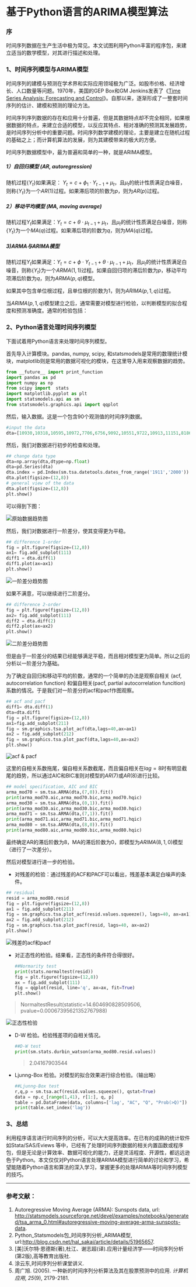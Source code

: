# 基于Python语言的ARIMA模型算法

### 序

时间序列数据在生产生活中极为常见。本文试图利用Python丰富的程序包，来建立适当的数学模型，对其进行描述和处理。

### 1、时间序列模型与ARIMA模型

时间序列的建模与预测在学术界和实际应用领域极为广泛。如股市价格、经济增长、人口数量等问题。1970年，美国的GEP Box和GM Jenkins发表了《[Time Series Analysis: Forecasting and Control](http://xueshu.baidu.com/s?wd=paperuri%3A%28715e90892dfadd5708d83ebc3e2110e2%29&filter=sc_long_sign&tn=SE_xueshusource_2kduw22v&sc_vurl=http%3A%2F%2Fwww.ams.org%2Fmathscinet-getitem%3Fmr%3D272138&ie=utf-8&sc_us=5034082631192868346)》。自那以来，逐渐形成了一整套时间序列的估计、建模和预测的理论方法。

时间序列序列数据的存在和应用十分普遍，但是其数据特点却不完全相同，如果根据数据的特点，来建立合适的模型，以反应其特点、相对准确的预测其发展趋势，是时间序列分析中的重要问题。时间序列数学建模的理论，主要是建立在随机过程的基础之上；而计算机算法的发展，则为其建模带来的极大的方便。

时间序列数据模型中，最为普遍和简单的一种，就是ARIMA模型。

##### 1）自回归模型 (AR, autoregression)

随机过程{$Y_t$}如果满足： $Y_t=c+\phi_1 \cdot Y_{t-1}+\mu_t$，且$\mu_t$的统计性质满足白噪音，则称{$Y_t$}为一个$AR(1)$过程。如果滞后项的阶数为$p$，则为$AR(p$)过程。

##### 2）移动平均模型 (MA, moving average)

随机过程${Y_t}$如果满足：$Y_t = c+\theta \cdot \mu_{t-1} + \mu_t$，且$\mu_t$的统计性质满足白噪音，则称{$Y_t$}为一个$MA(q)$过程。如果滞后项的阶数为$q$，则为$MA(q)$过程。

##### 3)ARMA与ARIMA模型

随机过程${Y_t}$如果满足：$Y_t = c+\phi \cdot Y_{t-1}+ \theta \cdot \mu_{t-1} + \mu_t$，且$\mu_t$的统计性质满足白噪音，则称{$Y_t$}为一个$ARMA(1,1)$过程。如果自回归项的滞后阶数为$p$，移动平均项滞后阶数为$q$，则为$ARMA(p,q)$模型。

如果其中包含单位根过程，且单位根的阶数为1，则为$ARIMA(p,1,q)$过程。

当$ARIMA(p,1,q)$模型建立之后，通常需要对模型进行检验，以判断模型的拟合程度和预测准确度。通常的检验包括：

### 2、Python语言处理时间序列模型

下面试着用Python语言来处理时间序列模型。

首先导入计算模块。pandas, numpy, scipy, 和statsmodels是常用的数理统计模块，matplotlib则是常用的数据可视化的模块，在这里导入用来观察数据的趋势。

```python
from __future__ import print_function
import pandas as pd
import numpy as np
from scipy import  stats
import matplotlib.pyplot as plt
import statsmodels.api as sm
from statsmodels.graphics.api import qqplot
```

然后，输入数据。这是一个包含90个观测值的时间序列数据。

```python
#input the data
dta=[10930,10318,10595,10972,7706,6756,9092,10551,9722,10913,11151,8186,6422,6337,11649,11652,10310,12043,7937,6476,9662,9570,9981,9331,9449,6773,6304,9355,10477,10148,10395,11261,8713,7299,10424,10795,11069,11602,11427,9095,707,10767, 12136,12812,12006,12528,10329,7818,11719,11683,12603,11495,13670,11337,10232,13261,13230,15535,16837,19598,14823,11622,19391,18177,19994,14723,15694,13248, 9543,12872,13101,15053,12619,13749,10228,9725,14729,12518,14564,15085,14722, 11999,9390,13481,14795,15845,15271,14686,11054,10395]
```

然后，我们对数据进行初步的检查和处理。

```python
## change data type
dta=np.array(dta,dtype=np.float)
dta=pd.Series(dta)
dta.index = pd.Index(sm.tsa.datetools.dates_from_range('1911','2000'))
dta.plot(figsize=(12,8))
# general view of the data
dta.plot(figsize=(12,8))
plt.show()
```

可以得到下图：

![原始数据趋势图](figure_1.png)

然后，我们对数据进行一阶差分，使其变得更为平稳。

```python
## difference 1-order
fig = plt.figure(figsize=(12,8))
ax1= fig.add_subplot(111)
diff1 = dta.diff(1)
diff1.plot(ax=ax1)
plt.show()
```

![一阶差分趋势图](figure_2.png)

如果不满意，可以继续进行二阶差分。

```python
## difference 2-order
fig = plt.figure(figsize=(12,8))
ax2= fig.add_subplot(111)
diff2 = dta.diff(2)
diff2.plot(ax=ax2)
plt.show()
```

![二阶差分趋势图](figure_3.png)

但是由于一阶差分的结果已经能够满足平稳，而且相对模型更为简单。所以之后的分析以一阶差分为基础。

为了确定自回归和移动平均的阶数，通常的一个简单的办法是观察自相关 (acf, autocorrelation function) 和偏自相关(pacf, partial autocorrelation funcition) 系数的情况。于是我们对一阶差分的acf和pacf作图观察。

```python
## acf and pacf
diff1= dta.diff(1)
dta=dta.diff1
fig = plt.figure(figsize=(12,8))
ax1=fig.add_subplot(211)
fig = sm.graphics.tsa.plot_acf(dta,lags=40,ax=ax1)
ax2 = fig.add_subplot(212)
fig = sm.graphics.tsa.plot_pacf(dta,lags=40,ax=ax2)
plt.show()
```

![acf & pacf](figure_4.png)

这里的自相关系数拖尾，偏自相关系数截尾，而且偏自相关在$lag=8$时有明显截尾的趋势，所以通过AIC和BIC准则对模型的$AR(7)$或$AR(8)$进行比较。

```python
## model specification, AIC and BIC
arma_mod70 = sm.tsa.ARMA(dta,(7,0)).fit()
print(arma_mod70.aic,arma_mod70.bic,arma_mod70.hqic)
arma_mod30 = sm.tsa.ARMA(dta,(0,1)).fit()
print(arma_mod30.aic,arma_mod30.bic,arma_mod30.hqic)
arma_mod71 = sm.tsa.ARMA(dta,(7,1)).fit()
print(arma_mod71.aic,arma_mod71.bic,arma_mod71.hqic)
arma_mod80 = sm.tsa.ARMA(dta,(8,0)).fit() 
print(arma_mod80.aic,arma_mod80.bic,arma_mod80.hqic)
```

最终确定AR的滞后阶数为8，MA的滞后阶数为0，即模型为$ARIMA(8,1,0)$模型（进行了一次差分）。

然后对模型进行进一步的检验。

- 对残差的检验：通过残差的ACF和PACF可以看出，残差基本满足白噪声的条件。 

```python
## residual
resid = arma_mod80.resid
fig = plt.figure(figsize=(12,8))
ax1 = fig.add_subplot(211)
fig = sm.graphics.tsa.plot_acf(resid.values.squeeze(), lags=40, ax=ax1)
ax2 = fig.add_subplot(212)
fig = sm.graphics.tsa.plot_pacf(resid, lags=40, ax=ax2)
plt.show()
```

![残差的acf和pacf](figure_5.png)

- 对正态性的检验。结果看，正态性的条件符合得很好。

  ```python
  ##Normarity test
  print(stats.normaltest(resid))
  fig = plt.figure(figsize=(12,8))
  ax = fig.add_subplot(111)
  fig = qqplot(resid, line='q', ax=ax, fit=True)
  plt.show()
  ```

> NormaltestResult(statistic=14.604690828509506, pvalue=0.00067395621352767988)

![正态性检验](figure_6.png)

- D-W 检验。检验残差项的自相关情况。

  ```python
  ##D-W test
  print(sm.stats.durbin_watson(arma_mod80.resid.values))
  ```

  > 2.04167903544

- Ljunng-Box 检验。对模型的拟合效果进行综合检验。（输出略）

  ```python
  ##Ljunng-Box test
  r,q,p = sm.tsa.acf(resid.values.squeeze(), qstat=True)
  data = np.c_[range(1,41), r[1:], q, p]
  table = pd.DataFrame(data, columns=['lag', "AC", "Q", "Prob(>Q)"])
  print(table.set_index('lag'))
  ```

### 3、总结

利用程序语言进行时间序列的分析，可以大大提高效率。在已有的成熟的统计软件如Stata/SAS/Eviews 等中，已经有了处理时间序列数据的相关内置函数或程序包，但是无论是计算效率、数据可视化的能力，还是灵活程度、开源性，都远远逊色于Python。本文仅仅对Python语言处理ARIMA模型进行简单的讨论和学习，希望能随着Python语言和算法的深入学习，掌握更多的处理ARIMA等时间序列模型的技巧。

------

### 参考文献：

1. Autoregressive Moving Average (ARMA): Sunspots data, url: http://statsmodels.sourceforge.net/devel/examples/notebooks/generated/tsa_arma_0.html#autoregressive-moving-average-arma-sunspots-data.
2. Python_Statsmodels包_时间序列分析_ARIMA模型, url:http://blog.csdn.net/hal_sakai/article/details/51965657.
3. [美]沃尔特·恩德斯(著),杜江、谢志超(译).应用计量经济学——时间序列分析(第2版),高等教育出版社.
4. 涂云东,时间序列分析课堂讲义.
5. 周广旭. (2005). 一种新的时间序列分析算法及其在股票预测中的应用. *计算机应用*, *25*(9), 2179-2181.





